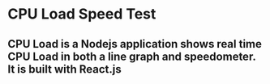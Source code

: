 # CPU Load Speed Test

## CPU Load is a Nodejs application shows real time CPU Load in both a line graph and speedometer.  It is built with React.js